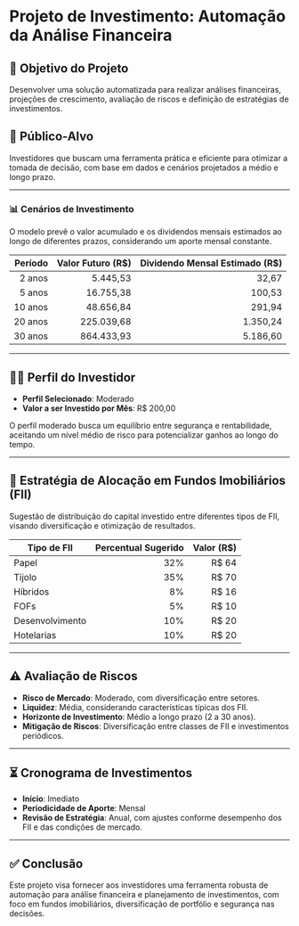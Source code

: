 # Projeto de Investimento: Automação da Análise Financeira

## 🎯 Objetivo do Projeto

Desenvolver uma solução automatizada para realizar análises financeiras, projeções de crescimento, avaliação de riscos e definição de estratégias de investimentos.

## 👥 Público-Alvo

Investidores que buscam uma ferramenta prática e eficiente para otimizar a tomada de decisão, com base em dados e cenários projetados a médio e longo prazo.

---

### 📊 Cenários de Investimento

O modelo prevê o valor acumulado e os dividendos mensais estimados ao longo de diferentes prazos, considerando um aporte mensal constante.

| Período | Valor Futuro (R$) | Dividendo Mensal Estimado (R$) |
|---------:|------------------:|-------------------------------:|
| 2 anos  | 5.445,53          | 32,67  
| 5 anos  | 16.755,38         | 100,53  
| 10 anos | 48.656,84         | 291,94  
| 20 anos | 225.039,68        | 1.350,24  
| 30 anos | 864.433,93        | 5.186,60  

---

## 🧑‍💼 Perfil do Investidor

- **Perfil Selecionado**: Moderado  
- **Valor a ser Investido por Mês**: R$ 200,00  

O perfil moderado busca um equilíbrio entre segurança e rentabilidade, aceitando um nível médio de risco para potencializar ganhos ao longo do tempo.

---

## 🏦 Estratégia de Alocação em Fundos Imobiliários (FII)

Sugestão de distribuição do capital investido entre diferentes tipos de FII, visando diversificação e otimização de resultados.

| Tipo de FII       | Percentual Sugerido | Valor (R$) |
|-------------------|--------------------:|-----------:|
| Papel             | 32%                 | R$ 64  
| Tijolo            | 35%                 | R$ 70  
| Híbridos          | 8%                  | R$ 16  
| FOFs              | 5%                  | R$ 10  
| Desenvolvimento   | 10%                 | R$ 20  
| Hotelarias        | 10%                 | R$ 20  

---

## ⚠️ Avaliação de Riscos

- **Risco de Mercado**: Moderado, com diversificação entre setores.  
- **Liquidez**: Média, considerando características típicas dos FII.  
- **Horizonte de Investimento**: Médio a longo prazo (2 a 30 anos).  
- **Mitigação de Riscos**: Diversificação entre classes de FII e investimentos periódicos.

---

## ⏳ Cronograma de Investimentos

- **Início**: Imediato  
- **Periodicidade de Aporte**: Mensal  
- **Revisão de Estratégia**: Anual, com ajustes conforme desempenho dos FII e das condições de mercado.

---

## ✅ Conclusão

Este projeto visa fornecer aos investidores uma ferramenta robusta de automação para análise financeira e planejamento de investimentos, com foco em fundos imobiliários, diversificação de portfólio e segurança nas decisões.



